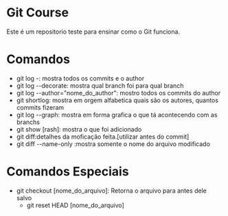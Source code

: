 # Git Course
Este é um repositorio teste para ensinar como o Git funciona.

# Comandos 
 - git log -: mostra todos os commits e o author
 - git log --decorate: mostra qual branch foi para qual branch
 - git log --author="nome_do_author": mostro todos os commits do author
 - git shortlog: mostra em orgem alfabetica quais são os autores, quantos commits fizeram
 - git log --graph: mostra em forma grafica o que tá acontecendo com as branchs
 - git show [rash]: mostra o que foi adicionado
 - git diff:detalhes da moficação feita.[utilizar antes do commit]
 - git diff --name-only :mostra somente o nome do arquivo modificado

 # Comandos Especiais
 - git checkout [nome_do_arquivo]: Retorna o arquivo para antes dele salvo
    - git reset HEAD [nome_do_arquivo]
    
